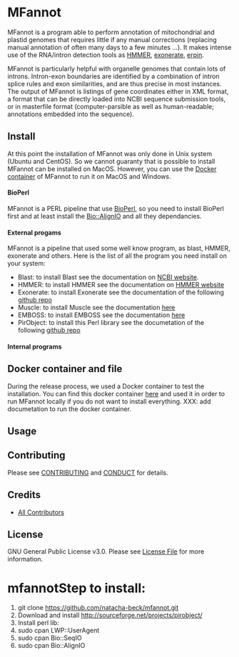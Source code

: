 # MFannot

MFannot is a program able to perform annotation of mitochondrial and plastid genomes that requires little if any manual corrections (replacing manual annotation of often many days to a few minutes ...).
It makes intense use of the RNA/intron detection tools as [HMMER](http://hmmer.org/), [exonerate](https://github.com/nathanweeks/exonerate), [erpin](https://bioinformatics.ca/links_directory/tool/9822/erpin).

MFannot is particularly helpful with organelle genomes that contain lots of introns. Intron-exon boundaries are identified by a combination of intron splice rules and exon similarities, and are thus precise in most instances. The output of MFannot is listings of gene coordinates either in XML format, a format that can be directly loaded into NCBI sequence submission tools, or in masterfile format (computer-parsible as well as human-readable; annotations embedded into the sequence).

## Install

At this point the installation of MFannot was only done in Unix system (Ubuntu and CentOS). So we cannot guaranty that is possible to install MFannot can be installed on MacOS. 
However, you can use the [Docker container](XXX) of MFannot to run it on MacOS and Windows.

#### BioPerl

MFannot is a PERL pipeline that use [BioPerl](http://bioperl.org/), so you need to install BioPerl first and at least install the [Bio::AlignIO](http://search.cpan.org/dist/BioPerl/Bio/AlignIO.pm) and all they dependancies.

#### External progams

MFannot is a pipeline that used some well know program, as blast, HMMER, exonerate and others.
Here is the list of all the program you need install on your system:

- Blast: to install Blast see the documentation on [NCBI website](http://www.ncbi.nlm.nih.gov/guide/howto/run-blast-local/).
- HMMER: to install HMMER see the documentation on [HMMER website](http://hmmer.org/download.html)
- Exonerate: to install Exonerate see the documentation of the following [github repo](https://github.com/nathanweeks/exonerate)
- Muscle: to install Muscle see the documentation [here](http://www.drive5.com/muscle/)
- EMBOSS: to install EMBOSS see the documentation [here](http://emboss.sourceforge.net/download/#Stable/)
- PirObject: to install this Perl library see the documetation of the following [github repo](https://github.com/prioux/PirObject)

#### Internal programs

## Docker container and file

During the release process, we used a Docker container to test the installation. You can find this docker container [here](XXX) and used it in order to run MFannot locally if you do not want to install everything. 
XXX: add documetation to run the docker container.

## Usage


## Contributing

Please see [CONTRIBUTING](CONTRIBUTING.md) and [CONDUCT](CONDUCT.md) for details.

## Credits

- [All Contributors](https://github.com/natacha-beck/bf-umac/graphs/contributors)

## License

GNU General Public License v3.0. Please see [License File](LICENSE.md) for more information.



# mfannotStep to install: 

1. git clone https://github.com/natacha-beck/mfannot.git
2. Download and install http://sourceforge.net/projects/pirobject/
3. Install perl lib: 
  1.  sudo  cpan LWP::UserAgent
  2.  sudo cpan Bio::SeqIO
  3.  sudo  cpan Bio::AlignIO
